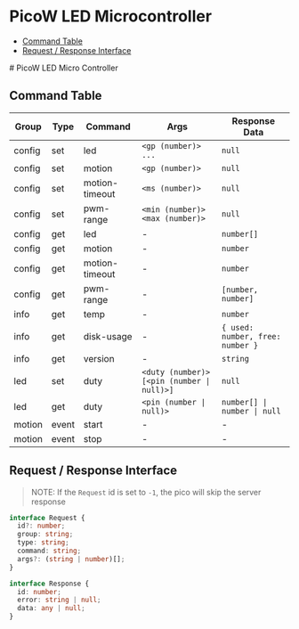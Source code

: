 # PicoW LED Microcontroller

<!-- vscode-markdown-toc -->

- [Command Table](#CommandTable)
- [Request / Response Interface](#RequestResponseInterface)

<!-- vscode-markdown-toc-config
	numbering=false
	autoSave=true
	/vscode-markdown-toc-config -->
<!-- /vscode-markdown-toc --># PicoW LED Micro Controller

## <a name='CommandTable'></a>Command Table

| Group  | Type  | Command        | Args                                       | Response Data                    |
| ------ | ----- | -------------- | ------------------------------------------ | -------------------------------- |
| config | set   | led            | `<gp (number)> ...`                        | `null`                           |
| config | set   | motion         | `<gp (number)>`                            | `null`                           |
| config | set   | motion-timeout | `<ms (number)>`                            | `null`                           |
| config | set   | pwm-range      | `<min (number)> <max (number)>`            | `null`                           |
| config | get   | led            | -                                          | `number[]`                       |
| config | get   | motion         | -                                          | `number`                         |
| config | get   | motion-timeout | -                                          | `number`                         |
| config | get   | pwm-range      | -                                          | `[number, number]`               |
| info   | get   | temp           | -                                          | `number`                         |
| info   | get   | disk-usage     | -                                          | `{ used: number, free: number }` |
| info   | get   | version        | -                                          | `string`                         |
| led    | set   | duty           | `<duty (number)> [<pin (number \| null)>]` | `null`                           |
| led    | get   | duty           | `<pin (number \| null)>`                   | `number[] \| number \| null`     |
| motion | event | start          | -                                          | -                                |
| motion | event | stop           | -                                          | -                                |

## <a name='RequestResponseInterface'></a>Request / Response Interface

> NOTE: If the `Request` id is set to `-1`, the pico will skip the server response

```typescript
interface Request {
  id?: number;
  group: string;
  type: string;
  command: string;
  args?: (string | number)[];
}

interface Response {
  id: number;
  error: string | null;
  data: any | null;
}
```
